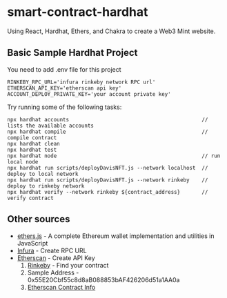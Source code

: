 # smart-contract-hardhat
Using React, Hardhat, Ethers, and Chakra to create a Web3 Mint website.

## Basic Sample Hardhat Project 
You need to add .env file for this project

```.env
RINKEBY_RPC_URL='infura rinkeby network RPC url'
ETHERSCAN_API_KEY='etherscan api key'
ACCOUNT_DEPLOY_PRIVATE_KEY='your account private key'
```

Try running some of the following tasks:
```shell
npx hardhat accounts                                           // lists the available accounts
npx hardhat compile                                            // compile contract
npx hardhat clean
npx hardhat test
npx hardhat node                                               // run local node
npx hardhat run scripts/deployDavisNFT.js --network localhost  // deploy to local network
npx hardhat run scripts/deployDavisNFT.js --network rinkeby    // deploy to rinkeby network
npx hardhat verify --network rinkeby ${contract_address}       // verify contract
```

## Other sources

* [ethers.js](https://github.com/ethers-io/ethers.js) - A complete Ethereum wallet implementation and utilities in JavaScript
* [Infura](https://infura.io/) - Create RPC URL
* [Etherscan](https://etherscan.io/) - Create API Key
  1. [Rinkeby](https://rinkeby.etherscan.io/) - Find your contract
  2. Sample Address - 0x55E20Cbf55c8d8aB088853bAF426206d51a1AA0a
  3. [Etherscan Contract Info](https://rinkeby.etherscan.io/address/0x55E20Cbf55c8d8aB088853bAF426206d51a1AA0a)

